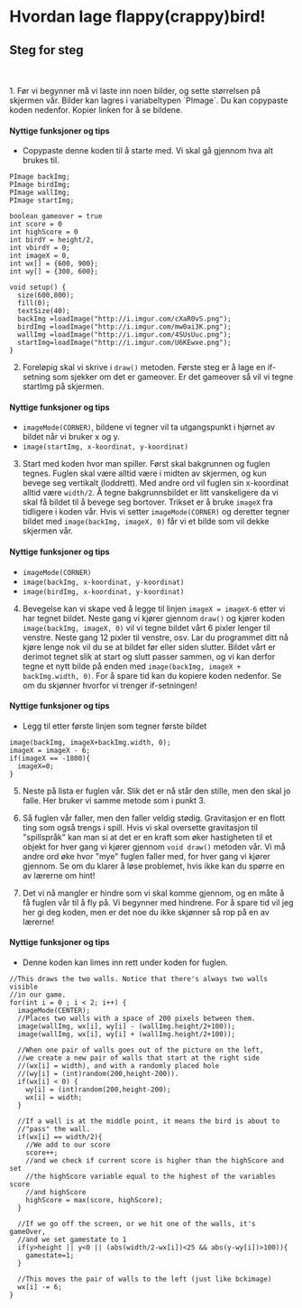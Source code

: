 # Hvordan lage flappy(crappy)bird!

## Steg for steg  

<br>
<br>
1. Før vi begynner må vi laste inn noen bilder, og sette størrelsen på skjermen vår. Bilder kan lagres i variabeltypen `PImage`. Du kan copypaste koden nedenfor. Kopier linken for å se bildene.

#### Nyttige funksjoner og tips
* Copypaste denne koden til å starte med. Vi skal gå gjennom hva alt brukes til.

``` processing
PImage backImg;
PImage birdImg;
PImage wallImg;
PImage startImg;

boolean gameover = true
int score = 0
int highScore = 0
int birdY = height/2, 
int vbirdY = 0;
int imageX = 0, 
int wx[] = {600, 900};
int wy[] = {300, 600};

void setup() {
  size(600,800);
  fill(0);
  textSize(40);
  backImg =loadImage("http://i.imgur.com/cXaR0vS.png");
  birdImg =loadImage("http://i.imgur.com/mw0ai3K.png");
  wallImg =loadImage("http://i.imgur.com/4SUsUuc.png");
  startImg=loadImage("http://i.imgur.com/U6KEwxe.png");
}
```  

2. Foreløpig skal vi skrive i `draw()` metoden. Første steg er å lage en if-setning som sjekker om det er gameover. Er det gameover så vil vi tegne startImg på skjermen.  

#### Nyttige funksjoner og tips
* `imageMode(CORNER)`, bildene vi tegner vil ta utgangspunkt i hjørnet av bildet når vi bruker x og y.
* `image(startImg, x-koordinat, y-koordinat)`  

3. Start med koden hvor man spiller. Først skal bakgrunnen og fuglen tegnes. Fuglen skal være alltid være i midten av skjermen, og kun bevege seg vertikalt (loddrett). Med andre ord vil fuglen sin x-koordinat alltid være `width/2`. Å tegne bakgrunnsbildet er litt vanskeligere da vi skal få bildet til å bevege seg bortover. Trikset er å bruke `imageX` fra tidligere i koden vår. Hvis vi setter `imageMode(CORNER)` og deretter tegner bildet med `image(backImg, imageX, 0)` får vi et bilde som vil dekke skjermen vår.  

#### Nyttige funksjoner og tips
* `imageMode(CORNER)`
* `image(backImg, x-koordinat, y-koordinat)`
* `image(birdImg, x-koordinat, y-koordinat)`  

4. Bevegelse kan vi skape ved å legge til linjen `imageX = imageX-6` etter vi har tegnet bildet. Neste gang vi kjører gjennom `draw()` og kjører koden `image(backImg, imageX, 0)` vil vi tegne bildet vårt 6 pixler lenger til venstre. Neste gang 12 pixler til venstre, osv. Lar du programmet ditt nå kjøre lenge nok vil du se at bildet før eller siden slutter. Bildet vårt er derimot tegnet slik at start og slutt passer sammen, og vi kan derfor tegne et nytt bilde på enden med `image(backImg, imageX + backImg.width, 0)`. For å spare tid kan du kopiere koden nedenfor. Se om du skjønner hvorfor vi trenger if-setningen!  

#### Nyttige funksjoner og tips
* Legg til etter første linjen som tegner første bildet

``` processing
image(backImg, imageX+backImg.width, 0);
imageX = imageX - 6;
if(imageX == -1800){
  imageX=0;
}
```  

5. Neste på lista er fuglen vår. Slik det er nå står den stille, men den skal jo falle. Her bruker vi samme metode som i punkt 3.  

6. Så fuglen vår faller, men den faller veldig stødig. Gravitasjon er en flott ting som også trengs i spill. Hvis vi skal oversette gravitasjon til "spillspråk" kan man si at det er en kraft som øker hastigheten til et objekt for hver gang vi kjører gjennom `void draw()` metoden vår. Vi må andre ord øke hvor "mye" fuglen faller med, for hver gang vi kjører gjennom. Se om du klarer å løse problemet, hvis ikke kan du spørre en av lærerne om hint!  

7. Det vi nå mangler er hindre som vi skal komme gjennom, og en måte å få fuglen vår til å fly på. Vi begynner med hindrene. For å spare tid vil jeg her gi deg koden, men er det noe du ikke skjønner så rop på en av lærerne!  

#### Nyttige funksjoner og tips
* Denne koden kan limes inn rett under koden for fuglen.

``` processing
//This draws the two walls. Notice that there's always two walls visible
//in our game.
for(int i = 0 ; i < 2; i++) {
  imageMode(CENTER);
  //Places two walls with a space of 200 pixels between them.
  image(wallImg, wx[i], wy[i] - (wallImg.height/2+100));
  image(wallImg, wx[i], wy[i] + (wallImg.height/2+100));

  //When one pair of walls goes out of the picture on the left,
  //we create a new pair of walls that start at the right side
  //(wx[i] = width), and with a randomly placed hole
  //(wy[i] = (int)random(200,height-200)).
  if(wx[i] < 0) {
    wy[i] = (int)random(200,height-200);
    wx[i] = width;
  }

  //If a wall is at the middle point, it means the bird is about to
  //"pass" the wall.
  if(wx[i] == width/2){
    //We add to our score
    score++;
    //and we check if current score is higher than the highScore and set
    //the highScore variable equal to the highest of the variables score
    //and highScore
    highScore = max(score, highScore);
  }

  //If we go off the screen, or we hit one of the walls, it's gameOver,
  //and we set gamestate to 1
  if(y>height || y<0 || (abs(width/2-wx[i])<25 && abs(y-wy[i])>100)){
    gamestate=1;
  }

  //This moves the pair of walls to the left (just like bckimage)
  wx[i] -= 6;
}
```

